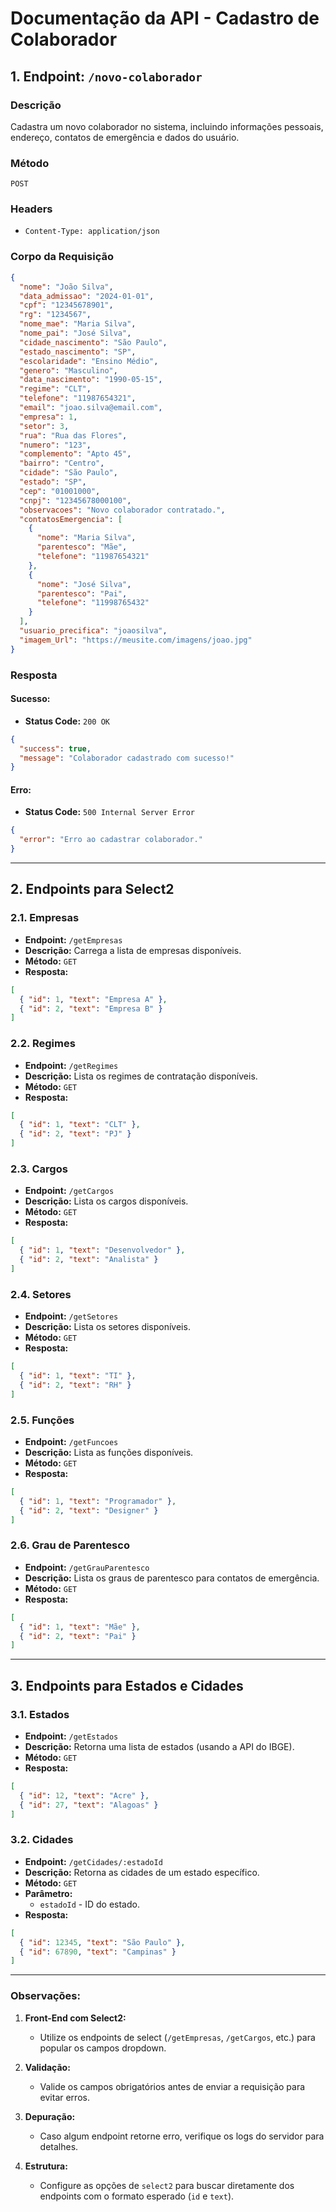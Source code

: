 
# Documentação da API - Cadastro de Colaborador

## **1. Endpoint: `/novo-colaborador`**

### **Descrição**
Cadastra um novo colaborador no sistema, incluindo informações pessoais, endereço, contatos de emergência e dados do usuário.

### **Método**
`POST`

### **Headers**
- `Content-Type: application/json`

### **Corpo da Requisição**

```json
{
  "nome": "João Silva",
  "data_admissao": "2024-01-01",
  "cpf": "12345678901",
  "rg": "1234567",
  "nome_mae": "Maria Silva",
  "nome_pai": "José Silva",
  "cidade_nascimento": "São Paulo",
  "estado_nascimento": "SP",
  "escolaridade": "Ensino Médio",
  "genero": "Masculino",
  "data_nascimento": "1990-05-15",
  "regime": "CLT",
  "telefone": "11987654321",
  "email": "joao.silva@email.com",
  "empresa": 1,
  "setor": 3,
  "rua": "Rua das Flores",
  "numero": "123",
  "complemento": "Apto 45",
  "bairro": "Centro",
  "cidade": "São Paulo",
  "estado": "SP",
  "cep": "01001000",
  "cnpj": "12345678000100",
  "observacoes": "Novo colaborador contratado.",
  "contatosEmergencia": [
    {
      "nome": "Maria Silva",
      "parentesco": "Mãe",
      "telefone": "11987654321"
    },
    {
      "nome": "José Silva",
      "parentesco": "Pai",
      "telefone": "11998765432"
    }
  ],
  "usuario_precifica": "joaosilva",
  "imagem_Url": "https://meusite.com/imagens/joao.jpg"
}
```

### **Resposta**

#### Sucesso:
- **Status Code:** `200 OK`
```json
{
  "success": true,
  "message": "Colaborador cadastrado com sucesso!"
}
```

#### Erro:
- **Status Code:** `500 Internal Server Error`
```json
{
  "error": "Erro ao cadastrar colaborador."
}
```

---

## **2. Endpoints para Select2**

### **2.1. Empresas**
- **Endpoint:** `/getEmpresas`
- **Descrição:** Carrega a lista de empresas disponíveis.
- **Método:** `GET`
- **Resposta:**
```json
[
  { "id": 1, "text": "Empresa A" },
  { "id": 2, "text": "Empresa B" }
]
```

### **2.2. Regimes**
- **Endpoint:** `/getRegimes`
- **Descrição:** Lista os regimes de contratação disponíveis.
- **Método:** `GET`
- **Resposta:**
```json
[
  { "id": 1, "text": "CLT" },
  { "id": 2, "text": "PJ" }
]
```

### **2.3. Cargos**
- **Endpoint:** `/getCargos`
- **Descrição:** Lista os cargos disponíveis.
- **Método:** `GET`
- **Resposta:**
```json
[
  { "id": 1, "text": "Desenvolvedor" },
  { "id": 2, "text": "Analista" }
]
```

### **2.4. Setores**
- **Endpoint:** `/getSetores`
- **Descrição:** Lista os setores disponíveis.
- **Método:** `GET`
- **Resposta:**
```json
[
  { "id": 1, "text": "TI" },
  { "id": 2, "text": "RH" }
]
```

### **2.5. Funções**
- **Endpoint:** `/getFuncoes`
- **Descrição:** Lista as funções disponíveis.
- **Método:** `GET`
- **Resposta:**
```json
[
  { "id": 1, "text": "Programador" },
  { "id": 2, "text": "Designer" }
]
```

### **2.6. Grau de Parentesco**
- **Endpoint:** `/getGrauParentesco`
- **Descrição:** Lista os graus de parentesco para contatos de emergência.
- **Método:** `GET`
- **Resposta:**
```json
[
  { "id": 1, "text": "Mãe" },
  { "id": 2, "text": "Pai" }
]
```

---

## **3. Endpoints para Estados e Cidades**

### **3.1. Estados**
- **Endpoint:** `/getEstados`
- **Descrição:** Retorna uma lista de estados (usando a API do IBGE).
- **Método:** `GET`
- **Resposta:**
```json
[
  { "id": 12, "text": "Acre" },
  { "id": 27, "text": "Alagoas" }
]
```

### **3.2. Cidades**
- **Endpoint:** `/getCidades/:estadoId`
- **Descrição:** Retorna as cidades de um estado específico.
- **Método:** `GET`
- **Parâmetro:**
  - `estadoId` - ID do estado.
- **Resposta:**
```json
[
  { "id": 12345, "text": "São Paulo" },
  { "id": 67890, "text": "Campinas" }
]
```

---

### Observações:

1. **Front-End com Select2:**
   - Utilize os endpoints de select (`/getEmpresas`, `/getCargos`, etc.) para popular os campos dropdown.

2. **Validação:**
   - Valide os campos obrigatórios antes de enviar a requisição para evitar erros.

3. **Depuração:**
   - Caso algum endpoint retorne erro, verifique os logs do servidor para detalhes.

4. **Estrutura:**
   - Configure as opções de `select2` para buscar diretamente dos endpoints com o formato esperado (`id` e `text`).
